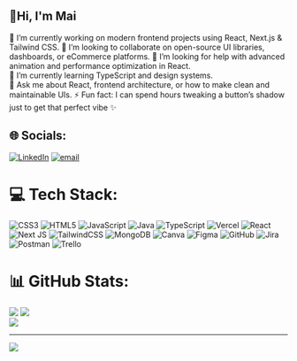 ## 👋Hi, I'm Mai
🔭 I’m currently working on modern frontend projects using React, Next.js & Tailwind CSS.
👯 I’m looking to collaborate on open-source UI libraries, dashboards, or eCommerce platforms.
🤝 I’m looking for help with advanced animation and performance optimization in React.  
🌱 I’m currently learning TypeScript and design systems.  
💬 Ask me about React, frontend architecture, or how to make clean and maintainable UIs. 
⚡ Fun fact: I can spend hours tweaking a button’s shadow just to get that perfect vibe ✨  

## 🌐 Socials:
[![LinkedIn](https://img.shields.io/badge/LinkedIn-%230077B5.svg?logo=linkedin&logoColor=white)](https://linkedin.com/in/https://www.linkedin.com/in/phanmai03/) [![email](https://img.shields.io/badge/Email-D14836?logo=gmail&logoColor=white)](mailto:inet.ngocmai.v6@gmail.com) 

# 💻 Tech Stack:
![CSS3](https://img.shields.io/badge/css3-%231572B6.svg?style=for-the-badge&logo=css3&logoColor=white) ![HTML5](https://img.shields.io/badge/html5-%23E34F26.svg?style=for-the-badge&logo=html5&logoColor=white) ![JavaScript](https://img.shields.io/badge/javascript-%23323330.svg?style=for-the-badge&logo=javascript&logoColor=%23F7DF1E) ![Java](https://img.shields.io/badge/java-%23ED8B00.svg?style=for-the-badge&logo=openjdk&logoColor=white) ![TypeScript](https://img.shields.io/badge/typescript-%23007ACC.svg?style=for-the-badge&logo=typescript&logoColor=white) ![Vercel](https://img.shields.io/badge/vercel-%23000000.svg?style=for-the-badge&logo=vercel&logoColor=white) ![React](https://img.shields.io/badge/react-%2320232a.svg?style=for-the-badge&logo=react&logoColor=%2361DAFB) ![Next JS](https://img.shields.io/badge/Next-black?style=for-the-badge&logo=next.js&logoColor=white) ![TailwindCSS](https://img.shields.io/badge/tailwindcss-%2338B2AC.svg?style=for-the-badge&logo=tailwind-css&logoColor=white) ![MongoDB](https://img.shields.io/badge/MongoDB-%234ea94b.svg?style=for-the-badge&logo=mongodb&logoColor=white) ![Canva](https://img.shields.io/badge/Canva-%2300C4CC.svg?style=for-the-badge&logo=Canva&logoColor=white) ![Figma](https://img.shields.io/badge/figma-%23F24E1E.svg?style=for-the-badge&logo=figma&logoColor=white) ![GitHub](https://img.shields.io/badge/github-%23121011.svg?style=for-the-badge&logo=github&logoColor=white) ![Jira](https://img.shields.io/badge/jira-%230A0FFF.svg?style=for-the-badge&logo=jira&logoColor=white) ![Postman](https://img.shields.io/badge/Postman-FF6C37?style=for-the-badge&logo=postman&logoColor=white) ![Trello](https://img.shields.io/badge/Trello-%23026AA7.svg?style=for-the-badge&logo=Trello&logoColor=white)

# 📊 GitHub Stats:
![](https://github-readme-stats.vercel.app/api?username=PhanMai1603&theme=swift&hide_border=false&include_all_commits=true&count_private=false)
![](https://nirzak-streak-stats.vercel.app/?user=PhanMai1603&theme=swift&hide_border=false)<br/>
![](https://github-readme-stats.vercel.app/api/top-langs/?username=PhanMai1603&theme=swift&hide_border=false&include_all_commits=true&count_private=false&layout=compact)

---
[![](https://visitcount.itsvg.in/api?id=PhanMai1603&icon=0&color=0)](https://visitcount.itsvg.in)

<!-- Proudly created with GPRM ( https://gprm.itsvg.in ) -->
